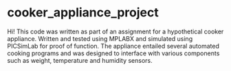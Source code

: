 # cooker_appliance_project
Hi! This code was written as part of an assignment for a hypothetical cooker appliance. Written and tested using MPLABX and simulated using PICSimLab for proof of function.
The appliance entailed several automated cooking programs and was designed to interface with various components such as weight, temperature and humidity sensors.

